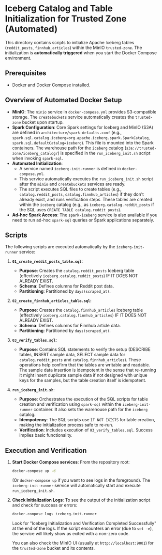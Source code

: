 # Iceberg Catalog and Table Initialization for Trusted Zone (Automated)

This directory contains scripts to initialize Apache Iceberg tables (`reddit_posts`, `finnhub_articles`) within the
MinIO `trusted-zone`.
The initialization is **automatically triggered** when you start the Docker Compose environment.

## Prerequisites

- Docker and Docker Compose installed.

## Overview of Automated Docker Setup

-   **MinIO**: The `minio` service in `docker-compose.yml` provides S3-compatible storage. The `createbuckets` service automatically creates the `trusted-zone` bucket upon startup.
- **Spark Configuration**: Core Spark settings for Iceberg and MinIO (S3A) are defined in
  `architecture/spark-defaults.conf` (e.g., `spark.sql.catalog.iceberg=org.apache.iceberg.spark.SparkCatalog`,
  `spark.sql.defaultCatalog=iceberg`). This file is mounted into the Spark containers. The warehouse path for the
  `iceberg` catalog (`s3a://trusted-zone/iceberg_catalog/`) is specified in the `run_iceberg_init.sh` script when
  invoking `spark-sql`.
-   **Automated Initialization**:
    *   A service named `iceberg-init-runner` is defined in `docker-compose.yml`.
    *   This service automatically executes the `run_iceberg_init.sh` script after the `minio` and `createbuckets` services are ready.
    * The script executes SQL files to create tables (e.g., `catalog.reddit_posts`, `catalog.finnhub_articles`) if they
      don't already exist, and runs verification steps. These tables are created within the `iceberg` catalog (e.g., as
      `iceberg.catalog.reddit_posts` if the SQL uses `CREATE TABLE catalog.reddit_posts`).
-   **Ad-hoc Spark Access**: The `spark-iceberg` service is also available if you need to run ad-hoc `spark-sql` queries or Spark applications separately.

## Scripts

The following scripts are executed automatically by the `iceberg-init-runner` service:

1. **`01_create_reddit_posts_table.sql`**:
    * **Purpose**: Creates the `catalog.reddit_posts` Iceberg table (effectively `iceberg.catalog.reddit_posts`) IF IT
      DOES NOT ALREADY EXIST.
    *   **Schema**: Defines columns for Reddit post data.
    *   **Partitioning**: Partitioned by `days(scraped_at)`.

2. **`02_create_finnhub_articles_table.sql`**:
    * **Purpose**: Creates the `catalog.finnhub_articles` Iceberg table (effectively `iceberg.catalog.finnhub_articles`)
      IF IT DOES NOT ALREADY EXIST.
    *   **Schema**: Defines columns for Finnhub article data.
    *   **Partitioning**: Partitioned by `days(scraped_at)`.

3. **`03_verify_tables.sql`**:
    * **Purpose**: Contains SQL statements to verify the setup (DESCRIBE tables, INSERT sample data, SELECT sample data
      for `catalog.reddit_posts` and `catalog.finnhub_articles`). These operations help confirm that the tables are
      writable and readable. The sample data insertion is idempotent in the sense that re-running it might insert
      duplicate sample data if not designed with unique keys for the samples, but the table creation itself is
      idempotent.

4. **`run_iceberg_init.sh`**:
    * **Purpose**: Orchestrates the execution of the SQL scripts for table creation and verification using `spark-sql`
      within the `iceberg-init-runner` container. It also sets the warehouse path for the `iceberg` catalog.
    * **Idempotency**: The SQL scripts use `IF NOT EXISTS` for table creation, making the initialization process safe to
      re-run.
    * **Verification**: Includes execution of `03_verify_tables.sql`. Success implies basic functionality.

## Execution and Verification

1.  **Start Docker Compose services**:
    From the repository root:
    ```bash
    docker-compose up -d
    ```
    (Or `docker-compose up` if you want to see logs in the foreground).
    The `iceberg-init-runner` service will automatically start and execute `run_iceberg_init.sh`.

2.  **Check Initialization Logs**:
    To see the output of the initialization script and check for success or errors:
    ```bash
    docker-compose logs iceberg-init-runner
    ```
    Look for "Iceberg Initialization and Verification Completed Successfully" at the end of the logs. If the script encounters an error (due to `set -e`), the service will likely show as exited with a non-zero code.

    You can also check the MinIO UI (usually at `http://localhost:9001`) for the `trusted-zone` bucket and its contents.
